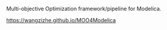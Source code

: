 Multi-objective Optimization framework/pipeline for Modelica.

https://wangzizhe.github.io/MOO4Modelica